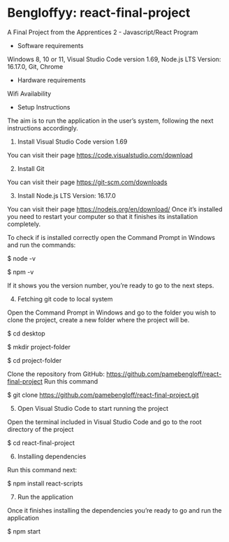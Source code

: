 # Bengloffyy: react-final-project
A Final Project from the Apprentices 2 - Javascript/React Program

- Software requirements

Windows 8, 10 or 11, 
Visual Studio Code version 1.69, 
Node.js LTS Version: 16.17.0, 
Git, 
Chrome

- Hardware requirements

 Wifi Availability

- Setup Instructions

The aim is to run the application in the user’s system, following the next instructions accordingly.

1) Install Visual Studio Code version 1.69 

You can visit their page https://code.visualstudio.com/download

2) Install Git

You can visit their page https://git-scm.com/downloads

3) Install Node.js LTS Version: 16.17.0

You can visit their page https://nodejs.org/en/download/
Once it’s installed you need to restart your computer so that it finishes its installation completely.

To check if is installed correctly open the Command Prompt in Windows and run the commands:

$ node -v

$ npm -v

If it shows you the version number, you’re ready to go to the next steps.


4) Fetching git code to local system

Open the Command Prompt in Windows and go to the folder you wish to clone the project, create a new folder where the project will be.

$ cd desktop 

$ mkdir project-folder

$ cd project-folder    

Clone the repository from GitHub: https://github.com/pamebengloff/react-final-project 
Run this command

$ git clone https://github.com/pamebengloff/react-final-project.git

5) Open Visual Studio Code to start running the project

Open the terminal included in Visual Studio Code and go to the root directory of the project 

$ cd react-final-project


6) Installing dependencies

Run this command next:

$  npm install react-scripts
 
7) Run the application

Once it finishes installing the dependencies you’re ready to go and run the application

$  npm start


